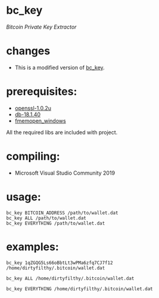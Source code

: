 # bc_key
_Bitcoin Private Key Extractor_

# changes
- This is a modified version of [bc_key](https://github.com/halfinney/bc_key.git).

# prerequisites:

- [openssl-1.0.2u](https://ftp.openssl.org/source/old/1.0.2/)
- [db-18.1.40](https://www.oracle.com/database/technologies/related/berkeleydb-downloads.html)
- [fmemopen_windows](https://github.com/Arryboom/fmemopen_windows.git)

All the required libs are included with project.
# compiling:

- Microsoft Visual Studio Community 2019 

# usage:
```
bc_key BITCOIN_ADDRESS /path/to/wallet.dat
bc_key ALL /path/to/wallet.dat
bc_key EVERYTHING /path/to/wallet.dat
```

# examples:
```
bc_key 1qZGQG5Ls66oBbtLt3wPMa6zfq7CJ7f12 /home/dirtyfilthy/.bitcoin/wallet.dat

bc_key ALL /home/dirtyfilthy/.bitcoin/wallet.dat

bc_key EVERYTHING /home/dirtyfilthy/.bitcoin/wallet.dat
```